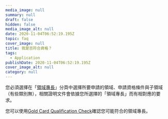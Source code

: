 ```yaml
---
media_image: null
summary: null
draft: false
hidden: false
media_image_alt: null
date: 2020-11-04T06:52:19.195Z
topic: faq
cover_image: null
title: 我是否符合資格？
tags:
  - Application
publishDate: 2020-11-04T06:52:19.195Z
cover_image_alt: null
category: null
---
```

您必須選擇在「[領域專長](/zh/qualification/)」分頁中選擇所要申請的領域、申請資格條件與子領域（有些類別無），相關證明文件會依據您所選擇的「領域專長」而有相對應的要求。

您可以使用[Gold Card Qualification Check](https://visafinder.tw/gold-card-qualification/)確認您可能符合的領域專長。